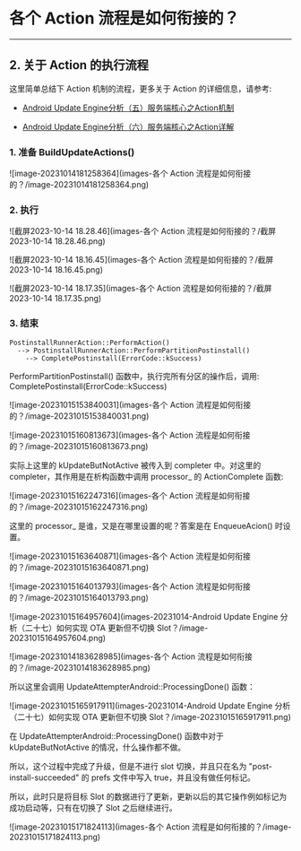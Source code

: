 # 各个 Action 流程是如何衔接的？



---



## 2. 关于 Action 的执行流程

这里简单总结下 Action 机制的流程，更多关于 Action 的详细信息，请参考:

- [Android Update Engine分析（五）服务端核心之Action机制](https://blog.csdn.net/guyongqiangx/article/details/82226079)

- [Android Update Engine分析（六）服务端核心之Action详解](https://blog.csdn.net/guyongqiangx/article/details/82390015)



### 1. 准备 BuildUpdateActions()

![image-20231014181258364](images-各个 Action 流程是如何衔接的？/image-20231014181258364.png)

### 2. 执行



![截屏2023-10-14 18.28.46](images-各个 Action 流程是如何衔接的？/截屏2023-10-14 18.28.46.png)

![截屏2023-10-14 18.16.45](images-各个 Action 流程是如何衔接的？/截屏2023-10-14 18.16.45.png)

![截屏2023-10-14 18.17.35](images-各个 Action 流程是如何衔接的？/截屏2023-10-14 18.17.35.png)

### 3. 结束



```
PostinstallRunnerAction::PerformAction()
  --> PostinstallRunnerAction::PerformPartitionPostinstall()
    --> CompletePostinstall(ErrorCode::kSuccess)
```

PerformPartitionPostinstall() 函数中，执行完所有分区的操作后，调用: CompletePostinstall(ErrorCode::kSuccess)



![image-20231015153840031](images-各个 Action 流程是如何衔接的？/image-20231015153840031.png)



![image-20231015160813673](images-各个 Action 流程是如何衔接的？/image-20231015160813673.png)

实际上这里的 kUpdateButNotActive 被传入到 completer 中。对这里的 completer，其作用是在析构函数中调用 processor_ 的 ActionComplete 函数:

![image-20231015162247316](images-各个 Action 流程是如何衔接的？/image-20231015162247316.png)

这里的 processor_ 是谁，又是在哪里设置的呢？答案是在 EnqueueAcion() 时设置。

![image-20231015163640871](images-各个 Action 流程是如何衔接的？/image-20231015163640871.png)

![image-20231015164013793](images-各个 Action 流程是如何衔接的？/image-20231015164013793.png)

![image-20231015164957604](images-20231014-Android Update Engine 分析（二十七）如何实现 OTA 更新但不切换 Slot？/image-20231015164957604.png)



![image-20231014183628985](images-各个 Action 流程是如何衔接的？/image-20231014183628985.png)



所以这里会调用 UpdateAttempterAndroid::ProcessingDone() 函数：

![image-20231015165917911](images-20231014-Android Update Engine 分析（二十七）如何实现 OTA 更新但不切换 Slot？/image-20231015165917911.png)

在 UpdateAttempterAndroid::ProcessingDone() 函数中对于 kUpdateButNotActive 的情况，什么操作都不做。

所以，这个过程中完成了升级，但是不进行 slot 切换，并且只在名为 "post-install-succeeded" 的 prefs 文件中写入 true，并且没有做任何标记。



所以，此时只是将目标 Slot 的数据进行了更新，更新以后的其它操作例如标记为成功启动等，只有在切换了 Slot 之后继续进行。

![image-20231015171824113](images-各个 Action 流程是如何衔接的？/image-20231015171824113.png)











